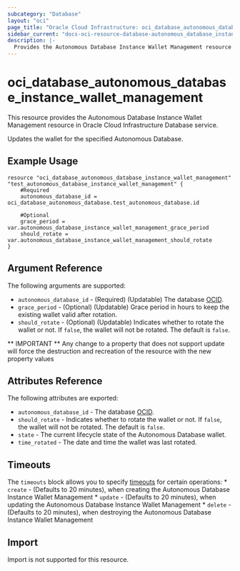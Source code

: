 ```yaml
---
subcategory: "Database"
layout: "oci"
page_title: "Oracle Cloud Infrastructure: oci_database_autonomous_database_instance_wallet_management"
sidebar_current: "docs-oci-resource-database-autonomous_database_instance_wallet_management"
description: |-
  Provides the Autonomous Database Instance Wallet Management resource in Oracle Cloud Infrastructure Database service
---
```


# oci_database_autonomous_database_instance_wallet_management
This resource provides the Autonomous Database Instance Wallet Management resource in Oracle Cloud Infrastructure Database service.

Updates the wallet for the specified Autonomous Database.


## Example Usage

```hcl
resource "oci_database_autonomous_database_instance_wallet_management" "test_autonomous_database_instance_wallet_management" {
	#Required
	autonomous_database_id = oci_database_autonomous_database.test_autonomous_database.id

	#Optional
	grace_period = var.autonomous_database_instance_wallet_management_grace_period
	should_rotate = var.autonomous_database_instance_wallet_management_should_rotate
}
```

## Argument Reference

The following arguments are supported:

* `autonomous_database_id` - (Required) (Updatable) The database [OCID](https://docs.cloud.oracle.com/iaas/Content/General/Concepts/identifiers.htm).
* `grace_period` - (Optional) (Updatable) Grace period in hours to keep the existing wallet valid after rotation.
* `should_rotate` - (Optional) (Updatable) Indicates whether to rotate the wallet or not. If `false`, the wallet will not be rotated. The default is `false`.


** IMPORTANT **
Any change to a property that does not support update will force the destruction and recreation of the resource with the new property values

## Attributes Reference

The following attributes are exported:

* `autonomous_database_id` - The database [OCID](https://docs.cloud.oracle.com/iaas/Content/General/Concepts/identifiers.htm).
* `should_rotate` - Indicates whether to rotate the wallet or not. If `false`, the wallet will not be rotated. The default is `false`.
* `state` - The current lifecycle state of the Autonomous Database wallet.
* `time_rotated` - The date and time the wallet was last rotated.

## Timeouts

The `timeouts` block allows you to specify [timeouts](https://registry.terraform.io/providers/hashicorp/oci/latest/docs/guides/changing_timeouts) for certain operations:
	* `create` - (Defaults to 20 minutes), when creating the Autonomous Database Instance Wallet Management
	* `update` - (Defaults to 20 minutes), when updating the Autonomous Database Instance Wallet Management
	* `delete` - (Defaults to 20 minutes), when destroying the Autonomous Database Instance Wallet Management


## Import

Import is not supported for this resource.

